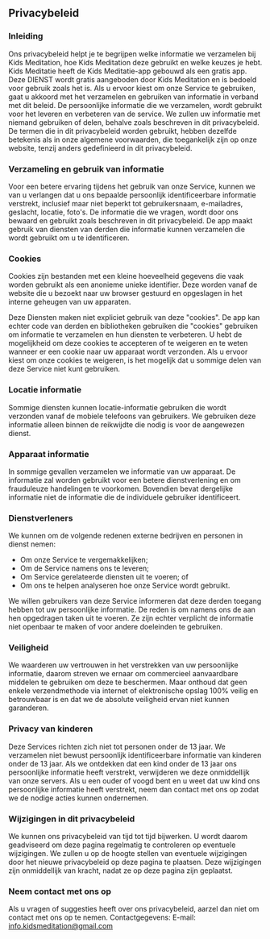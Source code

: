 Privacybeleid
----------------

### Inleiding
Ons privacybeleid helpt je te begrijpen welke informatie we verzamelen bij Kids Meditation, hoe Kids Meditation deze gebruikt en welke keuzes je hebt.
Kids Meditatie heeft de Kids Meditatie-app gebouwd als een gratis app. Deze DIENST wordt gratis aangeboden door Kids Meditation en is bedoeld voor gebruik zoals het is.
Als u ervoor kiest om onze Service te gebruiken, gaat u akkoord met het verzamelen en gebruiken van informatie in verband met dit beleid. De persoonlijke informatie die we verzamelen, wordt gebruikt voor het leveren en verbeteren van de service. We zullen uw informatie met niemand gebruiken of delen, behalve zoals beschreven in dit privacybeleid.
De termen die in dit privacybeleid worden gebruikt, hebben dezelfde betekenis als in onze algemene voorwaarden, die toegankelijk zijn op onze website, tenzij anders gedefinieerd in dit privacybeleid.

### Verzameling en gebruik van informatie
Voor een betere ervaring tijdens het gebruik van onze Service, kunnen we van u verlangen dat u ons bepaalde persoonlijk identificeerbare informatie verstrekt, inclusief maar niet beperkt tot gebruikersnaam, e-mailadres, geslacht, locatie, foto's. De informatie die we vragen, wordt door ons bewaard en gebruikt zoals beschreven in dit privacybeleid.
De app maakt gebruik van diensten van derden die informatie kunnen verzamelen die wordt gebruikt om u te identificeren.

### Cookies
Cookies zijn bestanden met een kleine hoeveelheid gegevens die vaak worden gebruikt als een anonieme unieke identifier. Deze worden vanaf de website die u bezoekt naar uw browser gestuurd en opgeslagen in het interne geheugen van uw apparaten.

Deze Diensten maken niet expliciet gebruik van deze "cookies". De app kan echter code van derden en bibliotheken gebruiken die "cookies" gebruiken om informatie te verzamelen en hun diensten te verbeteren. U hebt de mogelijkheid om deze cookies te accepteren of te weigeren en te weten wanneer er een cookie naar uw apparaat wordt verzonden. Als u ervoor kiest om onze cookies te weigeren, is het mogelijk dat u sommige delen van deze Service niet kunt gebruiken.

### Locatie informatie
Sommige diensten kunnen locatie-informatie gebruiken die wordt verzonden vanaf de mobiele telefoons van gebruikers. We gebruiken deze informatie alleen binnen de reikwijdte die nodig is voor de aangewezen dienst.

### Apparaat informatie
In sommige gevallen verzamelen we informatie van uw apparaat. De informatie zal worden gebruikt voor een betere dienstverlening en om frauduleuze handelingen te voorkomen. Bovendien bevat dergelijke informatie niet de informatie die de individuele gebruiker identificeert.

### Dienstverleners
We kunnen om de volgende redenen externe bedrijven en personen in dienst nemen:
* Om onze Service te vergemakkelijken;
* Om de Service namens ons te leveren;
* Om Service gerelateerde diensten uit te voeren; of
* Om ons te helpen analyseren hoe onze Service wordt gebruikt.

We willen gebruikers van deze Service informeren dat deze derden toegang hebben tot uw persoonlijke informatie. De reden is om namens ons de aan hen opgedragen taken uit te voeren. Ze zijn echter verplicht de informatie niet openbaar te maken of voor andere doeleinden te gebruiken.

### Veiligheid
We waarderen uw vertrouwen in het verstrekken van uw persoonlijke informatie, daarom streven we ernaar om commercieel aanvaardbare middelen te gebruiken om deze te beschermen. Maar onthoud dat geen enkele verzendmethode via internet of elektronische opslag 100% veilig en betrouwbaar is en dat we de absolute veiligheid ervan niet kunnen garanderen.

### Privacy van kinderen
Deze Services richten zich niet tot personen onder de 13 jaar. We verzamelen niet bewust persoonlijk identificeerbare informatie van kinderen onder de 13 jaar. Als we ontdekken dat een kind onder de 13 jaar ons persoonlijke informatie heeft verstrekt, verwijderen we deze onmiddellijk van onze servers. Als u een ouder of voogd bent en u weet dat uw kind ons persoonlijke informatie heeft verstrekt, neem dan contact met ons op zodat we de nodige acties kunnen ondernemen.

### Wijzigingen in dit privacybeleid
We kunnen ons privacybeleid van tijd tot tijd bijwerken. U wordt daarom geadviseerd om deze pagina regelmatig te controleren op eventuele wijzigingen. We zullen u op de hoogte stellen van eventuele wijzigingen door het nieuwe privacybeleid op deze pagina te plaatsen. Deze wijzigingen zijn onmiddellijk van kracht, nadat ze op deze pagina zijn geplaatst.

### Neem contact met ons op
Als u vragen of suggesties heeft over ons privacybeleid, aarzel dan niet om contact met ons op te nemen.
Contactgegevens:
E-mail: info.kidsmeditation@gmail.com

